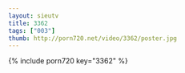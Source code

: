 ```yaml
--- 
layout: sieutv
title: 3362
tags: ["003"]
thumb: http://porn720.net/video/3362/poster.jpg
---
```

{% include porn720 key="3362" %} 
